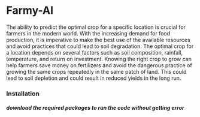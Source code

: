 <h1> Farmy-AI </h1>

The ability to predict the optimal crop for a specific location is crucial for farmers in the modern world. With the increasing demand for food production, it is imperative to make the best use of the available resources and avoid practices that could lead to soil degradation. The optimal crop for a location depends on several factors such as soil composition, rainfall, temperature, and return on investment. Knowing the right crop to grow can help farmers save money on fertilizers and avoid the dangerous practice of growing the same crops repeatedly in the same patch of land. This could lead to soil depletion and could result in reduced yields in the long run.

<h3> Installation </h3>
<h5>download the required packages to run the code without getting error</h5>
